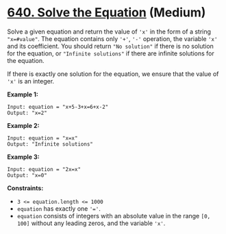 # [640. Solve the Equation][link] (Medium)

[link]: https://leetcode.com/problems/solve-the-equation/

Solve a given equation and return the value of `'x'` in the form of a string `"x=#value"`. The
equation contains only `'+'`, `'-'` operation, the variable `'x'` and its coefficient. You should
return `"No solution"` if there is no solution for the equation, or `"Infinite solutions"` if there
are infinite solutions for the equation.

If there is exactly one solution for the equation, we ensure that the value of `'x'` is an integer.

**Example 1:**

```
Input: equation = "x+5-3+x=6+x-2"
Output: "x=2"
```

**Example 2:**

```
Input: equation = "x=x"
Output: "Infinite solutions"
```

**Example 3:**

```
Input: equation = "2x=x"
Output: "x=0"
```

**Constraints:**

- `3 <= equation.length <= 1000`
- `equation` has exactly one `'='`.
- `equation` consists of integers with an absolute value in the range `[0, 100]` without any leading
zeros, and the variable `'x'`.
